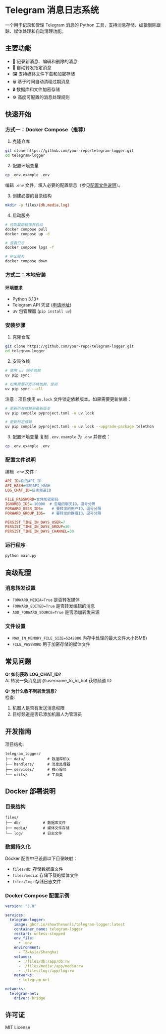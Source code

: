 # Telegram 消息日志系统

一个用于记录和管理 Telegram 消息的 Python 工具，支持消息存储、编辑删除跟踪、媒体处理和自动清理功能。

## 主要功能

- 📝 记录新消息、编辑和删除的消息
- 🔄 自动转发指定消息
- 🖼️ 支持媒体文件下载和加密存储
- 🗑️ 基于时间自动清理过期消息
- 🔒 数据库和文件加密存储
- ⚙️ 高度可配置的消息处理规则

## 快速开始

### 方式一：Docker Compose（推荐）

1. 克隆仓库

```bash
git clone https://github.com/your-repo/telegram-logger.git
cd telegram-logger
```

2. 配置环境变量

```bash
cp .env.example .env
```

编辑 `.env` 文件，填入必要的配置信息（参见[配置文件说明](#配置文件说明)）。

3. 创建必要的目录结构

```bash
mkdir -p files/{db,media,log}
```

4. 启动服务

```bash
# 拉取最新镜像并启动
docker compose pull
docker compose up -d

# 查看日志
docker compose logs -f

# 停止服务
docker compose down
```

### 方式二：本地安装

#### 环境要求

- Python 3.13+
- Telegram API 凭证 ([申请地址](https://my.telegram.org/))
- uv 包管理器 (`pip install uv`)

### 安装步骤

1. 克隆仓库

```bash
git clone https://github.com/your-repo/telegram-logger.git
cd telegram-logger
```

2. 安装依赖

```bash
# 使用 uv 同步依赖
uv pip sync

# 如果需要开发环境依赖，使用
uv pip sync --all
```

注意：项目使用 `uv.lock` 文件锁定依赖版本。如果需要更新依赖：

```bash
# 更新所有依赖到最新版本
uv pip compile pyproject.toml -o uv.lock

# 更新特定依赖
uv pip compile pyproject.toml -o uv.lock --upgrade-package telethon
```

3. 配置环境变量
   复制 `.env.example` 为 `.env` 并修改：

```bash
cp .env.example .env
```

### 配置文件说明

编辑 `.env` 文件：

```ini
API_ID=你的API_ID
API_HASH=你的API_HASH
LOG_CHAT_ID=日志频道ID

FILE_PASSWORD=文件加密密码
IGNORED_IDS=-10000  # 忽略的聊天ID，逗号分隔
FORWARD_USER_IDS=    # 要转发的用户ID，逗号分隔
FORWARD_GROUP_IDS=   # 要转发的群组ID，逗号分隔

PERSIST_TIME_IN_DAYS_USER=7
PERSIST_TIME_IN_DAYS_GROUP=30
PERSIST_TIME_IN_DAYS_CHANNEL=30
```

### 运行程序

```bash
python main.py
```

## 高级配置

### 消息转发设置

- `FORWARD_MEDIA=True` 是否转发媒体
- `FORWARD_EDITED=True` 是否转发编辑的消息
- `ADD_FORWARD_SOURCE=True` 是否添加转发来源

### 文件设置

- `MAX_IN_MEMORY_FILE_SIZE=5242880` 内存中处理的最大文件大小(5MB)
- `FILE_PASSWORD` 用于加密存储的媒体文件

## 常见问题

**Q: 如何获取 LOG_CHAT_ID?**  
A: 转发一条消息到 @username_to_id_bot 获取频道 ID

**Q: 为什么收不到转发消息?**  
检查:

1. 机器人是否有发送消息权限
2. 目标频道是否已添加机器人为管理员

## 开发指南

项目结构:

```
telegram_logger/
├── data/          # 数据库相关
├── handlers/      # 消息处理器
├── services/      # 核心服务
└── utils/         # 工具类
```

## Docker 部署说明

### 目录结构

```
files/
├── db/          # 数据库文件
├── media/       # 媒体文件存储
└── log/         # 日志文件
```

### 数据持久化

Docker 配置中已设置以下目录映射：

- `files/db`: 存储数据库文件
- `files/media`: 存储下载的媒体文件
- `files/log`: 存储日志文件

### Docker Compose 配置示例

```yaml
version: "3.8"

services:
  telegram-logger:
    image: ghcr.io/showthesunli/telegram-logger:latest
    container_name: telegram-logger
    restart: unless-stopped
    env_file:
      - .env
    environment:
      - TZ=Asia/Shanghai
    volumes:
      - ./files/db:/app/db:rw
      - ./files/media:/app/media:rw
      - ./files/log:/app/log:rw
    networks:
      - telegram-net

networks:
  telegram-net:
    driver: bridge
```

## 许可证

MIT License
